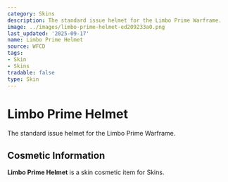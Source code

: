```yaml
---
category: Skins
description: The standard issue helmet for the Limbo Prime Warframe.
image: ../images/limbo-prime-helmet-ed209233a0.png
last_updated: '2025-09-17'
name: Limbo Prime Helmet
source: WFCD
tags:
- Skin
- Skins
tradable: false
type: Skin
---
```


# Limbo Prime Helmet

The standard issue helmet for the Limbo Prime Warframe.

## Cosmetic Information

**Limbo Prime Helmet** is a skin cosmetic item for Skins.

